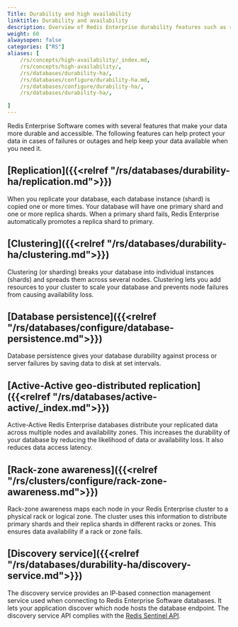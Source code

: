 ```yaml
---
Title: Durability and high availability
linktitle: Durability and availability
description: Overview of Redis Enterprise durability features such as replication, clustering, and rack-zone awareness. 
weight: 60
alwaysopen: false
categories: ["RS"]
aliases: [
    /rs/concepts/high-availability/_index.md,
    /rs/concepts/high-availability/,
    /rs/databases/durability-ha/,
    /rs/databases/configure/durability-ha.md,
    /rs/databases/configure/durability-ha/,
    /rs/databases/durability-ha/,

]
---
```

Redis Enterprise Software comes with several features that make your data more durable and accessible. The following features can help protect your data in cases of failures or outages and help keep your data available when you need it.

## [Replication]({{<relref "/rs/databases/durability-ha/replication.md">}})

When you replicate your database, each database instance (shard) is copied one or more times. Your database will have one primary shard and one or more replica shards. When a primary shard fails, Redis Enterprise automatically promotes a replica shard to primary. 

## [Clustering]({{<relref "/rs/databases/durability-ha/clustering.md">}})

Clustering (or sharding) breaks your database into individual instances (shards) and spreads them across several nodes. Clustering lets you add resources to your cluster to scale your database and prevents node failures from causing availability loss.

## [Database persistence]({{<relref "/rs/databases/configure/database-persistence.md">}})

Database persistence gives your database durability against process or server failures by saving data to disk at set intervals.

## [Active-Active geo-distributed replication]({{<relref "/rs/databases/active-active/_index.md">}})

Active-Active Redis Enterprise databases distribute your replicated data across multiple nodes and availability zones. This increases the durability of your database by reducing the likelihood of data or availability loss. It also reduces data access latency.

## [Rack-zone awareness]({{<relref "/rs/clusters/configure/rack-zone-awareness.md">}})

Rack-zone awareness maps each node in your Redis Enterprise cluster to a physical rack or logical zone. The cluster uses this information to distribute primary shards and their replica shards in different racks or zones. This ensures data availability if a rack or zone fails.

## [Discovery service]({{<relref "/rs/databases/durability-ha/discovery-service.md">}})

The discovery service provides an IP-based connection management service used when connecting to Redis Enterprise Software databases. It lets your application discover which node hosts the database endpoint. The discovery service API complies with the [Redis Sentinel API](https://redis.io/docs/management/sentinel/#sentinel-api).
